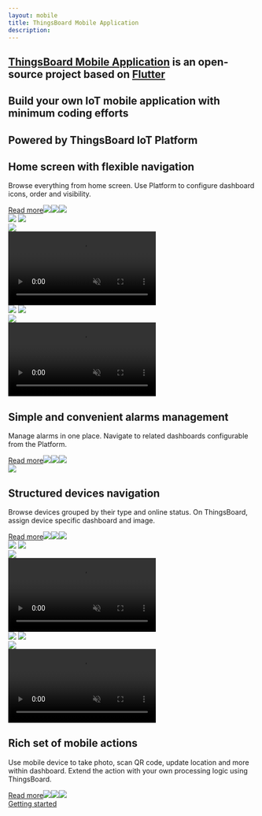 ```yaml
---
layout: mobile
title: ThingsBoard Mobile Application
description:
---
```


<section id="intro">
    <main>
        <h1><a href="https://github.com/thingsboard/flutter_thingsboard_app">ThingsBoard Mobile Application</a> is an open-source project based on <a href="https://flutter.dev/">Flutter</a></h1>
        <h1 class="second">Build your own IoT mobile application with minimum coding efforts</h1>
        <h1 class="second">Powered by ThingsBoard IoT Platform</h1>
    </main>
</section>

<section class="features">
    <main>
        <div class="features-top">
            <div class="background">
                <div class="main1"></div><div class="small1"></div><div class="small2"></div><div class="small3"></div><div class="small4"></div>
            </div>
            <div class="block">
                <div class="feature-des"><h2>Home screen with flexible navigation</h2>
                    <p>Browse everything from home screen. Use Platform to configure dashboard icons, order and visibility.</p>
                    <a class="read-more-button" href="/docs/mobile/customize-dashboards/">Read more<img class="arrow first" src="/images/pe/read-more-arrow.svg"><img class="arrow second" src="/images/pe/read-more-arrow.svg"><img class="arrow third" src="/images/pe/read-more-arrow.svg"></a>
                </div>
                <div class="preview">
                    <div class="mobile-frame ios">
                        <img class="phone-bg points" src="/images/mobile/mobile-bg.svg">
                        <img class="phone-bg web flexible" src="/images/mobile/flexible-nav.svg">
                        <div class="phone-shadow"></div>
                        <div class="frame-image">
                            <img src="/images/mobile/browse-dashboards-frame.png">
                        </div>
                        <div class="frame-video">
                            <video autoplay loop preload="auto" muted playsinline>
                                 <source src="https://s3-us-west-1.amazonaws.com/tb-videos/mobile/browse-dashboards.mp4" type="video/mp4">
                                 <source src="https://s3-us-west-1.amazonaws.com/tb-videos/mobile/browse-dashboards.webm" type="video/webm">
                            </video>
                        </div>
                    </div>
                </div>
            </div>
            <div class="block vis">
                <div class="preview">
                    <div class="mobile-frame ios">
                        <img class="phone-bg points" src="/images/mobile/mobile-bg.svg">
                        <img class="phone-bg web alarms-m" src="/images/mobile/alarms-m.svg">
                        <div class="phone-shadow"></div>
                        <div class="frame-image">
                            <img src="/images/mobile/manage-alarms-frame.png">
                        </div>
                        <div class="frame-video">
                            <video autoplay loop preload="auto" muted playsinline>
                                 <source src="https://s3-us-west-1.amazonaws.com/tb-videos/mobile/manage-alarms.mp4" type="video/mp4">
                                 <source src="https://s3-us-west-1.amazonaws.com/tb-videos/mobile/manage-alarms.webm" type="video/webm">
                            </video>
                        </div>
                    </div>
                </div>
                <div class="feature-des"><h2>Simple and convenient alarms management</h2>
                    <p>Manage alarms in one place. Navigate to related dashboards configurable from the Platform.</p>
                    <a class="read-more-button" href="/docs/mobile/alarm-dashboard/">Read more<img class="arrow first" src="/images/pe/read-more-arrow.svg"><img class="arrow second" src="/images/pe/read-more-arrow.svg"><img class="arrow third" src="/images/pe/read-more-arrow.svg"></a>
                </div>
            </div>
        </div>
    </main>
</section>

<section class="features">
    <main>
        <div class="features-top">
            <div class="background">
                <div class="main2"></div><img src="/images/grid.svg"><div class="small5"></div><div class="small6"></div>
            </div>
            <div class="block dark">
                <div class="feature-des"><h2>Structured devices navigation</h2>
                    <p>Browse devices grouped by their type and online status. On ThingsBoard, assign device specific dashboard and image.</p>
                    <a class="read-more-button" href="/docs/mobile/customize-devices/">Read more<img class="arrow first" src="/images/pe/read-more-arrow.svg"><img class="arrow second" src="/images/pe/read-more-arrow.svg"><img class="arrow third" src="/images/pe/read-more-arrow.svg"></a>
                </div>
                <div class="preview">
                    <div class="mobile-frame ios">
                        <img class="phone-bg points" src="/images/mobile/mobile-bg.svg">
                        <img class="phone-bg web devices-nav" src="/images/mobile/devices-nav.svg">
                        <div class="phone-shadow"></div>
                        <div class="frame-image">
                            <img src="/images/mobile/navigate-devices-frame.png">
                        </div>
                        <div class="frame-video">
                            <video autoplay loop preload="auto" muted playsinline>
                                 <source src="https://s3-us-west-1.amazonaws.com/tb-videos/mobile/navigate-devices.mp4" type="video/mp4">
                                 <source src="https://s3-us-west-1.amazonaws.com/tb-videos/mobile/navigate-devices.webm" type="video/webm">          
                            </video>
                        </div>
                    </div>
                </div>
            </div>
            <div class="block micro">
                <div class="preview act">
                    <div class="mobile-frame ios">
                        <img class="phone-bg points" src="/images/mobile/mobile-bg.svg">
                        <img class="phone-bg web mobile-act" src="/images/mobile/mobile-act.svg">
                        <div class="phone-shadow"></div>
                        <div class="frame-image">
                            <img src="/images/mobile/mobile-actions-frame.png">
                        </div>
                        <div class="frame-video">
                            <video autoplay loop preload="auto" muted playsinline>
                                 <source src="https://s3-us-west-1.amazonaws.com/tb-videos/mobile/mobile-actions.mp4" type="video/mp4">
                                 <source src="https://s3-us-west-1.amazonaws.com/tb-videos/mobile/mobile-actions.webm" type="video/webm"> 
                            </video>
                        </div>
                    </div>
                </div>
                <div class="feature-des"><h2>Rich set of mobile actions</h2>
                    <p>Use mobile device to take photo, scan QR code, update location and more within dashboard. Extend the action with your own processing logic using ThingsBoard.</p>
                    <a class="read-more-button" href="/docs/mobile/dashboard-mobile-actions/">Read more<img class="arrow first" src="/images/pe/read-more-arrow.svg"><img class="arrow second" src="/images/pe/read-more-arrow.svg"><img class="arrow third" src="/images/pe/read-more-arrow.svg"></a>
                </div>
            </div>
            <div class="background bottom">
                <div class="bottom"></div><div class="small7"></div>
            </div>
        </div>
    </main>
</section>

<section id="bottom">
    <main>
        <a href="/docs/mobile/getting-started/" class="getting-started">Getting started</a>
    </main>
</section>
